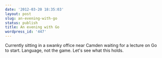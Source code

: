 ```yaml
---
date: '2012-03-20 18:35:03'
layout: post
slug: an-evening-with-go
status: publish
title: An evening with Go
wordpress_id: '447'
---
```


Currently sitting in a swanky office near Camden waiting for a lecture on Go to start. Language, not the game. Let's see what this holds.
